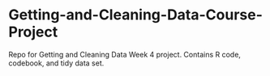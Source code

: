 # Getting-and-Cleaning-Data-Course-Project
Repo for Getting and Cleaning Data Week 4 project. Contains R code, codebook, and tidy data set.
